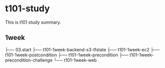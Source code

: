 # t101-study

This is t101 study summary.

## 1week
├── 03.start
├── t101-1week-backend-s3-tfstate
├── t101-1week-ec2
├── t101-1week-postcondition
├── t101-1week-precondition
├── t101-1week-precondition-challenge
└── t101-1week-web

